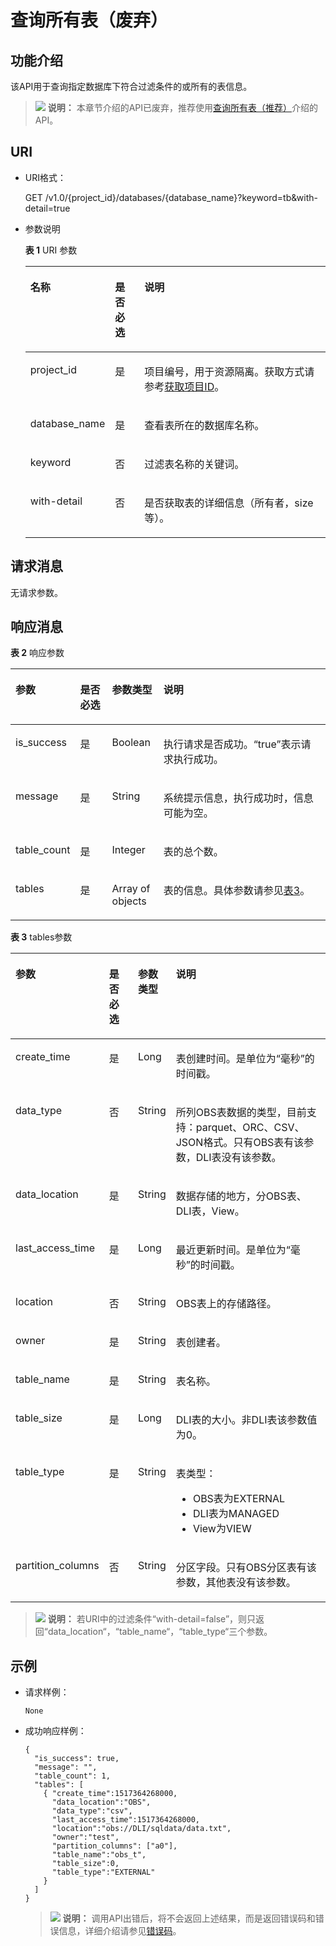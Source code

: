 # 查询所有表（废弃）<a name="dli_02_0032"></a>

## 功能介绍<a name="s7f2609ef76ce4357a84b159e44d00781"></a>

该API用于查询指定数据库下符合过滤条件的或所有的表信息。

>![](public_sys-resources/icon-note.gif) **说明：** 
>本章节介绍的API已废弃，推荐使用[查询所有表（推荐）](查询所有表（推荐）.md)介绍的API。

## URI<a name="se10f64ce4de2477d9996287115b600b1"></a>

-   URI格式：

    GET /v1.0/\{project\_id\}/databases/\{database\_name\}?keyword=tb&with-detail=true

-   参数说明

    **表 1**  URI 参数

    <a name="zh-cn_topic_0069077902_table9389911"></a>
    <table><thead align="left"><tr id="zh-cn_topic_0069077902_row54504408"><th class="cellrowborder" valign="top" width="18.18%" id="mcps1.2.4.1.1"><p id="a8458749b29894d3fb004a6140c9eed06"><a name="a8458749b29894d3fb004a6140c9eed06"></a><a name="a8458749b29894d3fb004a6140c9eed06"></a>名称</p>
    </th>
    <th class="cellrowborder" valign="top" width="10.4%" id="mcps1.2.4.1.2"><p id="ab6639d8fdb38425c8734ebe8fd002745"><a name="ab6639d8fdb38425c8734ebe8fd002745"></a><a name="ab6639d8fdb38425c8734ebe8fd002745"></a>是否必选</p>
    </th>
    <th class="cellrowborder" valign="top" width="71.41999999999999%" id="mcps1.2.4.1.3"><p id="zh-cn_topic_0069077902_p172651633147"><a name="zh-cn_topic_0069077902_p172651633147"></a><a name="zh-cn_topic_0069077902_p172651633147"></a>说明</p>
    </th>
    </tr>
    </thead>
    <tbody><tr id="row137651841194120"><td class="cellrowborder" valign="top" width="18.18%" headers="mcps1.2.4.1.1 "><p id="zh-cn_topic_0069077803_p43412436"><a name="zh-cn_topic_0069077803_p43412436"></a><a name="zh-cn_topic_0069077803_p43412436"></a>project_id</p>
    </td>
    <td class="cellrowborder" valign="top" width="10.4%" headers="mcps1.2.4.1.2 "><p id="zh-cn_topic_0069077803_p26746391"><a name="zh-cn_topic_0069077803_p26746391"></a><a name="zh-cn_topic_0069077803_p26746391"></a>是</p>
    </td>
    <td class="cellrowborder" valign="top" width="71.41999999999999%" headers="mcps1.2.4.1.3 "><p id="p1310472724012"><a name="p1310472724012"></a><a name="p1310472724012"></a>项目编号，用于资源隔离。获取方式请参考<a href="获取项目ID.md">获取项目ID</a>。</p>
    </td>
    </tr>
    <tr id="zh-cn_topic_0069077902_row48387156"><td class="cellrowborder" valign="top" width="18.18%" headers="mcps1.2.4.1.1 "><p id="zh-cn_topic_0069077902_p27045553"><a name="zh-cn_topic_0069077902_p27045553"></a><a name="zh-cn_topic_0069077902_p27045553"></a>database_name</p>
    </td>
    <td class="cellrowborder" valign="top" width="10.4%" headers="mcps1.2.4.1.2 "><p id="zh-cn_topic_0069077902_p43206166"><a name="zh-cn_topic_0069077902_p43206166"></a><a name="zh-cn_topic_0069077902_p43206166"></a>是</p>
    </td>
    <td class="cellrowborder" valign="top" width="71.41999999999999%" headers="mcps1.2.4.1.3 "><p id="p3742145010314"><a name="p3742145010314"></a><a name="p3742145010314"></a>查看表所在的数据库名称。</p>
    </td>
    </tr>
    <tr id="zh-cn_topic_0069077902_row23238289"><td class="cellrowborder" valign="top" width="18.18%" headers="mcps1.2.4.1.1 "><p id="zh-cn_topic_0069077902_p3253234"><a name="zh-cn_topic_0069077902_p3253234"></a><a name="zh-cn_topic_0069077902_p3253234"></a>keyword</p>
    </td>
    <td class="cellrowborder" valign="top" width="10.4%" headers="mcps1.2.4.1.2 "><p id="zh-cn_topic_0069077902_p62185433"><a name="zh-cn_topic_0069077902_p62185433"></a><a name="zh-cn_topic_0069077902_p62185433"></a>否</p>
    </td>
    <td class="cellrowborder" valign="top" width="71.41999999999999%" headers="mcps1.2.4.1.3 "><p id="zh-cn_topic_0069077902_p3855275"><a name="zh-cn_topic_0069077902_p3855275"></a><a name="zh-cn_topic_0069077902_p3855275"></a>过滤表名称的关键词。</p>
    </td>
    </tr>
    <tr id="row01813192811"><td class="cellrowborder" valign="top" width="18.18%" headers="mcps1.2.4.1.1 "><p id="p10192031182812"><a name="p10192031182812"></a><a name="p10192031182812"></a>with-detail</p>
    </td>
    <td class="cellrowborder" valign="top" width="10.4%" headers="mcps1.2.4.1.2 "><p id="p131993119287"><a name="p131993119287"></a><a name="p131993119287"></a>否</p>
    </td>
    <td class="cellrowborder" valign="top" width="71.41999999999999%" headers="mcps1.2.4.1.3 "><p id="p11207314286"><a name="p11207314286"></a><a name="p11207314286"></a>是否获取表的详细信息（所有者，size等）。</p>
    </td>
    </tr>
    </tbody>
    </table>


## 请求消息<a name="s8cae0d99468d48bf87e3d8d1c203d620"></a>

无请求参数。

## 响应消息<a name="s7cabf81dadd44774acfb66ac5fa1380b"></a>

**表 2**  响应参数

<a name="zh-cn_topic_0069077902_table35569146"></a>
<table><thead align="left"><tr id="zh-cn_topic_0069077902_row23983098"><th class="cellrowborder" valign="top" width="18.207920792079207%" id="mcps1.2.5.1.1"><p id="a0184bd526dfb42038b3db4f12de3d6d8"><a name="a0184bd526dfb42038b3db4f12de3d6d8"></a><a name="a0184bd526dfb42038b3db4f12de3d6d8"></a>参数</p>
</th>
<th class="cellrowborder" valign="top" width="10.376237623762377%" id="mcps1.2.5.1.2"><p id="a27a9819d4d8141ad98b8893312a3b03f"><a name="a27a9819d4d8141ad98b8893312a3b03f"></a><a name="a27a9819d4d8141ad98b8893312a3b03f"></a>是否必选</p>
</th>
<th class="cellrowborder" valign="top" width="16.366336633663366%" id="mcps1.2.5.1.3"><p id="a77f706449efc4f24b778ed2b7b860c69"><a name="a77f706449efc4f24b778ed2b7b860c69"></a><a name="a77f706449efc4f24b778ed2b7b860c69"></a>参数类型</p>
</th>
<th class="cellrowborder" valign="top" width="55.049504950495056%" id="mcps1.2.5.1.4"><p id="a4f8cac6b5814498ab46cae6c1db07e8d"><a name="a4f8cac6b5814498ab46cae6c1db07e8d"></a><a name="a4f8cac6b5814498ab46cae6c1db07e8d"></a>说明</p>
</th>
</tr>
</thead>
<tbody><tr id="zh-cn_topic_0069077902_row6962642"><td class="cellrowborder" valign="top" width="18.207920792079207%" headers="mcps1.2.5.1.1 "><p id="zh-cn_topic_0069077902_p27103168"><a name="zh-cn_topic_0069077902_p27103168"></a><a name="zh-cn_topic_0069077902_p27103168"></a>is_success</p>
</td>
<td class="cellrowborder" valign="top" width="10.376237623762377%" headers="mcps1.2.5.1.2 "><p id="zh-cn_topic_0069077902_p47873010"><a name="zh-cn_topic_0069077902_p47873010"></a><a name="zh-cn_topic_0069077902_p47873010"></a>是</p>
</td>
<td class="cellrowborder" valign="top" width="16.366336633663366%" headers="mcps1.2.5.1.3 "><p id="zh-cn_topic_0069077902_p52508625"><a name="zh-cn_topic_0069077902_p52508625"></a><a name="zh-cn_topic_0069077902_p52508625"></a>Boolean</p>
</td>
<td class="cellrowborder" valign="top" width="55.049504950495056%" headers="mcps1.2.5.1.4 "><p id="p3346192311417"><a name="p3346192311417"></a><a name="p3346192311417"></a>执行请求是否成功。<span class="parmvalue" id="parmvalue1441093716956"><a name="parmvalue1441093716956"></a><a name="parmvalue1441093716956"></a>“true”</span>表示请求执行成功。</p>
</td>
</tr>
<tr id="zh-cn_topic_0069077902_row26735465"><td class="cellrowborder" valign="top" width="18.207920792079207%" headers="mcps1.2.5.1.1 "><p id="zh-cn_topic_0069077902_p18089046"><a name="zh-cn_topic_0069077902_p18089046"></a><a name="zh-cn_topic_0069077902_p18089046"></a>message</p>
</td>
<td class="cellrowborder" valign="top" width="10.376237623762377%" headers="mcps1.2.5.1.2 "><p id="zh-cn_topic_0069077902_p55926603"><a name="zh-cn_topic_0069077902_p55926603"></a><a name="zh-cn_topic_0069077902_p55926603"></a>是</p>
</td>
<td class="cellrowborder" valign="top" width="16.366336633663366%" headers="mcps1.2.5.1.3 "><p id="zh-cn_topic_0069077902_p33761009"><a name="zh-cn_topic_0069077902_p33761009"></a><a name="zh-cn_topic_0069077902_p33761009"></a>String</p>
</td>
<td class="cellrowborder" valign="top" width="55.049504950495056%" headers="mcps1.2.5.1.4 "><p id="p4346723111420"><a name="p4346723111420"></a><a name="p4346723111420"></a>系统提示信息，执行成功时，信息可能为空。</p>
</td>
</tr>
<tr id="zh-cn_topic_0069077902_row49931759"><td class="cellrowborder" valign="top" width="18.207920792079207%" headers="mcps1.2.5.1.1 "><p id="zh-cn_topic_0069077902_p17940710"><a name="zh-cn_topic_0069077902_p17940710"></a><a name="zh-cn_topic_0069077902_p17940710"></a>table_count</p>
</td>
<td class="cellrowborder" valign="top" width="10.376237623762377%" headers="mcps1.2.5.1.2 "><p id="zh-cn_topic_0069077902_p43911368"><a name="zh-cn_topic_0069077902_p43911368"></a><a name="zh-cn_topic_0069077902_p43911368"></a>是</p>
</td>
<td class="cellrowborder" valign="top" width="16.366336633663366%" headers="mcps1.2.5.1.3 "><p id="zh-cn_topic_0069077902_p51071"><a name="zh-cn_topic_0069077902_p51071"></a><a name="zh-cn_topic_0069077902_p51071"></a>Integer</p>
</td>
<td class="cellrowborder" valign="top" width="55.049504950495056%" headers="mcps1.2.5.1.4 "><p id="zh-cn_topic_0069077902_p4136819"><a name="zh-cn_topic_0069077902_p4136819"></a><a name="zh-cn_topic_0069077902_p4136819"></a>表的总个数。</p>
</td>
</tr>
<tr id="row6296920173020"><td class="cellrowborder" valign="top" width="18.207920792079207%" headers="mcps1.2.5.1.1 "><p id="p18734104515511"><a name="p18734104515511"></a><a name="p18734104515511"></a>tables</p>
</td>
<td class="cellrowborder" valign="top" width="10.376237623762377%" headers="mcps1.2.5.1.2 "><p id="p27342458557"><a name="p27342458557"></a><a name="p27342458557"></a>是</p>
</td>
<td class="cellrowborder" valign="top" width="16.366336633663366%" headers="mcps1.2.5.1.3 "><p id="p107341145105520"><a name="p107341145105520"></a><a name="p107341145105520"></a>Array of objects</p>
</td>
<td class="cellrowborder" valign="top" width="55.049504950495056%" headers="mcps1.2.5.1.4 "><p id="p1873415451558"><a name="p1873415451558"></a><a name="p1873415451558"></a>表的信息。具体参数请参见<a href="#table3875750135410">表3</a>。</p>
</td>
</tr>
</tbody>
</table>

**表 3**  tables参数

<a name="table3875750135410"></a>
<table><thead align="left"><tr id="row887619502549"><th class="cellrowborder" valign="top" width="18.207920792079207%" id="mcps1.2.5.1.1"><p id="p1876205015546"><a name="p1876205015546"></a><a name="p1876205015546"></a>参数</p>
</th>
<th class="cellrowborder" valign="top" width="10.376237623762377%" id="mcps1.2.5.1.2"><p id="p8876105075410"><a name="p8876105075410"></a><a name="p8876105075410"></a>是否必选</p>
</th>
<th class="cellrowborder" valign="top" width="11.792079207920791%" id="mcps1.2.5.1.3"><p id="p188762506549"><a name="p188762506549"></a><a name="p188762506549"></a>参数类型</p>
</th>
<th class="cellrowborder" valign="top" width="59.62376237623762%" id="mcps1.2.5.1.4"><p id="p118761507548"><a name="p118761507548"></a><a name="p118761507548"></a>说明</p>
</th>
</tr>
</thead>
<tbody><tr id="row10879850105418"><td class="cellrowborder" valign="top" width="18.207920792079207%" headers="mcps1.2.5.1.1 "><p id="p10879115095412"><a name="p10879115095412"></a><a name="p10879115095412"></a>create_time</p>
</td>
<td class="cellrowborder" valign="top" width="10.376237623762377%" headers="mcps1.2.5.1.2 "><p id="p08794508549"><a name="p08794508549"></a><a name="p08794508549"></a>是</p>
</td>
<td class="cellrowborder" valign="top" width="11.792079207920791%" headers="mcps1.2.5.1.3 "><p id="p4879850165414"><a name="p4879850165414"></a><a name="p4879850165414"></a>Long</p>
</td>
<td class="cellrowborder" valign="top" width="59.62376237623762%" headers="mcps1.2.5.1.4 "><p id="p187915016542"><a name="p187915016542"></a><a name="p187915016542"></a>表创建时间。是单位为“毫秒”的时间戳。</p>
</td>
</tr>
<tr id="row6879135045411"><td class="cellrowborder" valign="top" width="18.207920792079207%" headers="mcps1.2.5.1.1 "><p id="p1687965015549"><a name="p1687965015549"></a><a name="p1687965015549"></a>data_type</p>
</td>
<td class="cellrowborder" valign="top" width="10.376237623762377%" headers="mcps1.2.5.1.2 "><p id="p13880650175413"><a name="p13880650175413"></a><a name="p13880650175413"></a>否</p>
</td>
<td class="cellrowborder" valign="top" width="11.792079207920791%" headers="mcps1.2.5.1.3 "><p id="p1888015013542"><a name="p1888015013542"></a><a name="p1888015013542"></a>String</p>
</td>
<td class="cellrowborder" valign="top" width="59.62376237623762%" headers="mcps1.2.5.1.4 "><p id="p58801450195411"><a name="p58801450195411"></a><a name="p58801450195411"></a>所列OBS表数据的类型，目前支持：parquet、ORC、CSV、JSON格式。只有OBS表有该参数，DLI表没有该参数。</p>
</td>
</tr>
<tr id="row14880205045412"><td class="cellrowborder" valign="top" width="18.207920792079207%" headers="mcps1.2.5.1.1 "><p id="p488035075412"><a name="p488035075412"></a><a name="p488035075412"></a>data_location</p>
</td>
<td class="cellrowborder" valign="top" width="10.376237623762377%" headers="mcps1.2.5.1.2 "><p id="p7880195005415"><a name="p7880195005415"></a><a name="p7880195005415"></a>是</p>
</td>
<td class="cellrowborder" valign="top" width="11.792079207920791%" headers="mcps1.2.5.1.3 "><p id="p98801850125418"><a name="p98801850125418"></a><a name="p98801850125418"></a>String</p>
</td>
<td class="cellrowborder" valign="top" width="59.62376237623762%" headers="mcps1.2.5.1.4 "><p id="p9880205025411"><a name="p9880205025411"></a><a name="p9880205025411"></a>数据存储的地方，分OBS表、DLI表，View。</p>
</td>
</tr>
<tr id="row15881650125420"><td class="cellrowborder" valign="top" width="18.207920792079207%" headers="mcps1.2.5.1.1 "><p id="p198811506541"><a name="p198811506541"></a><a name="p198811506541"></a>last_access_time</p>
</td>
<td class="cellrowborder" valign="top" width="10.376237623762377%" headers="mcps1.2.5.1.2 "><p id="p1881175018543"><a name="p1881175018543"></a><a name="p1881175018543"></a>是</p>
</td>
<td class="cellrowborder" valign="top" width="11.792079207920791%" headers="mcps1.2.5.1.3 "><p id="p16881145018548"><a name="p16881145018548"></a><a name="p16881145018548"></a>Long</p>
</td>
<td class="cellrowborder" valign="top" width="59.62376237623762%" headers="mcps1.2.5.1.4 "><p id="p17881195075414"><a name="p17881195075414"></a><a name="p17881195075414"></a>最近更新时间。是单位为“毫秒”的时间戳。</p>
</td>
</tr>
<tr id="row13881195012543"><td class="cellrowborder" valign="top" width="18.207920792079207%" headers="mcps1.2.5.1.1 "><p id="p8881205016540"><a name="p8881205016540"></a><a name="p8881205016540"></a>location</p>
</td>
<td class="cellrowborder" valign="top" width="10.376237623762377%" headers="mcps1.2.5.1.2 "><p id="p38813507549"><a name="p38813507549"></a><a name="p38813507549"></a>否</p>
</td>
<td class="cellrowborder" valign="top" width="11.792079207920791%" headers="mcps1.2.5.1.3 "><p id="p1988214503540"><a name="p1988214503540"></a><a name="p1988214503540"></a>String</p>
</td>
<td class="cellrowborder" valign="top" width="59.62376237623762%" headers="mcps1.2.5.1.4 "><p id="p7882205025412"><a name="p7882205025412"></a><a name="p7882205025412"></a>OBS表上的存储路径。</p>
</td>
</tr>
<tr id="row9882155015416"><td class="cellrowborder" valign="top" width="18.207920792079207%" headers="mcps1.2.5.1.1 "><p id="p118827503544"><a name="p118827503544"></a><a name="p118827503544"></a>owner</p>
</td>
<td class="cellrowborder" valign="top" width="10.376237623762377%" headers="mcps1.2.5.1.2 "><p id="p108821950125414"><a name="p108821950125414"></a><a name="p108821950125414"></a>是</p>
</td>
<td class="cellrowborder" valign="top" width="11.792079207920791%" headers="mcps1.2.5.1.3 "><p id="p188821850115417"><a name="p188821850115417"></a><a name="p188821850115417"></a>String</p>
</td>
<td class="cellrowborder" valign="top" width="59.62376237623762%" headers="mcps1.2.5.1.4 "><p id="p178821450195414"><a name="p178821450195414"></a><a name="p178821450195414"></a>表创建者。</p>
</td>
</tr>
<tr id="row3883135045410"><td class="cellrowborder" valign="top" width="18.207920792079207%" headers="mcps1.2.5.1.1 "><p id="p7883165055418"><a name="p7883165055418"></a><a name="p7883165055418"></a>table_name</p>
</td>
<td class="cellrowborder" valign="top" width="10.376237623762377%" headers="mcps1.2.5.1.2 "><p id="p1188305045419"><a name="p1188305045419"></a><a name="p1188305045419"></a>是</p>
</td>
<td class="cellrowborder" valign="top" width="11.792079207920791%" headers="mcps1.2.5.1.3 "><p id="p68833508549"><a name="p68833508549"></a><a name="p68833508549"></a>String</p>
</td>
<td class="cellrowborder" valign="top" width="59.62376237623762%" headers="mcps1.2.5.1.4 "><p id="p988375035418"><a name="p988375035418"></a><a name="p988375035418"></a>表名称。</p>
</td>
</tr>
<tr id="row18883145025415"><td class="cellrowborder" valign="top" width="18.207920792079207%" headers="mcps1.2.5.1.1 "><p id="p98831250145419"><a name="p98831250145419"></a><a name="p98831250145419"></a>table_size</p>
</td>
<td class="cellrowborder" valign="top" width="10.376237623762377%" headers="mcps1.2.5.1.2 "><p id="p118831450105411"><a name="p118831450105411"></a><a name="p118831450105411"></a>是</p>
</td>
<td class="cellrowborder" valign="top" width="11.792079207920791%" headers="mcps1.2.5.1.3 "><p id="p12883950115410"><a name="p12883950115410"></a><a name="p12883950115410"></a>Long</p>
</td>
<td class="cellrowborder" valign="top" width="59.62376237623762%" headers="mcps1.2.5.1.4 "><p id="p1988319509541"><a name="p1988319509541"></a><a name="p1988319509541"></a>DLI表的大小。非DLI表该参数值为0。</p>
</td>
</tr>
<tr id="row11883175016548"><td class="cellrowborder" valign="top" width="18.207920792079207%" headers="mcps1.2.5.1.1 "><p id="p788335075412"><a name="p788335075412"></a><a name="p788335075412"></a>table_type</p>
</td>
<td class="cellrowborder" valign="top" width="10.376237623762377%" headers="mcps1.2.5.1.2 "><p id="p288311505541"><a name="p288311505541"></a><a name="p288311505541"></a>是</p>
</td>
<td class="cellrowborder" valign="top" width="11.792079207920791%" headers="mcps1.2.5.1.3 "><p id="p138831950195419"><a name="p138831950195419"></a><a name="p138831950195419"></a>String</p>
</td>
<td class="cellrowborder" valign="top" width="59.62376237623762%" headers="mcps1.2.5.1.4 "><p id="p19884850115410"><a name="p19884850115410"></a><a name="p19884850115410"></a>表类型：</p>
<a name="ul158841350135416"></a><a name="ul158841350135416"></a><ul id="ul158841350135416"><li>OBS表为EXTERNAL</li><li>DLI表为MANAGED</li><li>View为VIEW</li></ul>
</td>
</tr>
<tr id="row2884135035415"><td class="cellrowborder" valign="top" width="18.207920792079207%" headers="mcps1.2.5.1.1 "><p id="p08841501544"><a name="p08841501544"></a><a name="p08841501544"></a>partition_columns</p>
</td>
<td class="cellrowborder" valign="top" width="10.376237623762377%" headers="mcps1.2.5.1.2 "><p id="p1688405035410"><a name="p1688405035410"></a><a name="p1688405035410"></a>否</p>
</td>
<td class="cellrowborder" valign="top" width="11.792079207920791%" headers="mcps1.2.5.1.3 "><p id="p12884155012542"><a name="p12884155012542"></a><a name="p12884155012542"></a>String</p>
</td>
<td class="cellrowborder" valign="top" width="59.62376237623762%" headers="mcps1.2.5.1.4 "><p id="p20884135014541"><a name="p20884135014541"></a><a name="p20884135014541"></a>分区字段。只有OBS分区表有该参数，其他表没有该参数。</p>
</td>
</tr>
</tbody>
</table>

>![](public_sys-resources/icon-note.gif) **说明：** 
>若URI中的过滤条件“with-detail=false”，则只返回“data\_location“，“table\_name“，“table\_type“三个参数。

## 示例<a name="section6600445715217"></a>

-   请求样例：

    ```
    None
    ```

-   成功响应样例：

    ```
    {
      "is_success": true,
      "message": "",
      "table_count": 1,
      "tables": [
        { "create_time":1517364268000,
          "data_location":"OBS",
          "data_type":"csv",
          "last_access_time":1517364268000,
          "location":"obs://DLI/sqldata/data.txt",
          "owner":"test",
          "partition_columns": ["a0"],
          "table_name":"obs_t",
          "table_size":0,
          "table_type":"EXTERNAL"
        }
      ]
    }
    ```

    >![](public_sys-resources/icon-note.gif) **说明：** 
    >调用API出错后，将不会返回上述结果，而是返回错误码和错误信息，详细介绍请参见[错误码](错误码.md)。


